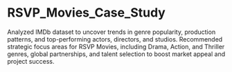 # RSVP_Movies_Case_Study
Analyzed IMDb dataset to uncover trends in genre popularity, production patterns, and top-performing actors, directors, and studios. Recommended strategic focus areas for RSVP Movies, including Drama, Action, and Thriller genres, global partnerships, and talent selection to boost market appeal and project success.
